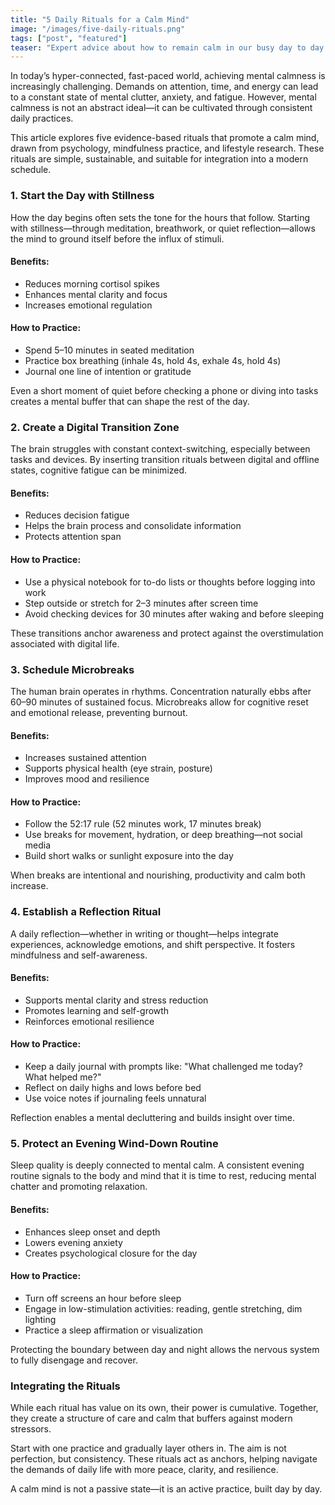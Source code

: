 ```yaml
---
title: "5 Daily Rituals for a Calm Mind"
image: "/images/five-daily-rituals.png"
tags: ["post", "featured"]
teaser: "Expert advice about how to remain calm in our busy day to day schedules"
---
```

In today’s hyper-connected, fast-paced world, achieving mental calmness is increasingly challenging. Demands on attention, time, and energy can lead to a constant state of mental clutter, anxiety, and fatigue. However, mental calmness is not an abstract ideal—it can be cultivated through consistent daily practices.

This article explores five evidence-based rituals that promote a calm mind, drawn from psychology, mindfulness practice, and lifestyle research. These rituals are simple, sustainable, and suitable for integration into a modern schedule.

### 1. Start the Day with Stillness

How the day begins often sets the tone for the hours that follow. Starting with stillness—through meditation, breathwork, or quiet reflection—allows the mind to ground itself before the influx of stimuli.

#### Benefits:
- Reduces morning cortisol spikes
- Enhances mental clarity and focus
- Increases emotional regulation

#### How to Practice:
- Spend 5–10 minutes in seated meditation
- Practice box breathing (inhale 4s, hold 4s, exhale 4s, hold 4s)
- Journal one line of intention or gratitude

Even a short moment of quiet before checking a phone or diving into tasks creates a mental buffer that can shape the rest of the day.

### 2. Create a Digital Transition Zone

The brain struggles with constant context-switching, especially between tasks and devices. By inserting transition rituals between digital and offline states, cognitive fatigue can be minimized.

#### Benefits:
- Reduces decision fatigue
- Helps the brain process and consolidate information
- Protects attention span

#### How to Practice:
- Use a physical notebook for to-do lists or thoughts before logging into work
- Step outside or stretch for 2–3 minutes after screen time
- Avoid checking devices for 30 minutes after waking and before sleeping

These transitions anchor awareness and protect against the overstimulation associated with digital life.

### 3. Schedule Microbreaks

The human brain operates in rhythms. Concentration naturally ebbs after 60–90 minutes of sustained focus. Microbreaks allow for cognitive reset and emotional release, preventing burnout.

#### Benefits:
- Increases sustained attention
- Supports physical health (eye strain, posture)
- Improves mood and resilience

#### How to Practice:
- Follow the 52:17 rule (52 minutes work, 17 minutes break)
- Use breaks for movement, hydration, or deep breathing—not social media
- Build short walks or sunlight exposure into the day

When breaks are intentional and nourishing, productivity and calm both increase.

### 4. Establish a Reflection Ritual

A daily reflection—whether in writing or thought—helps integrate experiences, acknowledge emotions, and shift perspective. It fosters mindfulness and self-awareness.

#### Benefits:
- Supports mental clarity and stress reduction
- Promotes learning and self-growth
- Reinforces emotional resilience

#### How to Practice:
- Keep a daily journal with prompts like: "What challenged me today? What helped me?"
- Reflect on daily highs and lows before bed
- Use voice notes if journaling feels unnatural

Reflection enables a mental decluttering and builds insight over time.

### 5. Protect an Evening Wind-Down Routine

Sleep quality is deeply connected to mental calm. A consistent evening routine signals to the body and mind that it is time to rest, reducing mental chatter and promoting relaxation.

#### Benefits:
- Enhances sleep onset and depth
- Lowers evening anxiety
- Creates psychological closure for the day

#### How to Practice:
- Turn off screens an hour before sleep
- Engage in low-stimulation activities: reading, gentle stretching, dim lighting
- Practice a sleep affirmation or visualization

Protecting the boundary between day and night allows the nervous system to fully disengage and recover.

### Integrating the Rituals

While each ritual has value on its own, their power is cumulative. Together, they create a structure of care and calm that buffers against modern stressors.

Start with one practice and gradually layer others in. The aim is not perfection, but consistency. These rituals act as anchors, helping navigate the demands of daily life with more peace, clarity, and resilience.

A calm mind is not a passive state—it is an active practice, built day by day.
